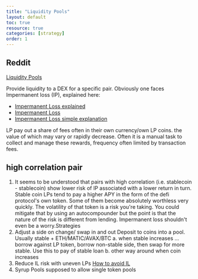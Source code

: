 ```yaml
---
title: "Liquidity Pools"
layout: default
toc: true
resource: true
categories: [strategy]
order: 1
---
```

## Reddit
[Liquidity Pools](https://www.reddit.com/r/CryptoCurrency/comments/mfk2oi/defi_explained_liquidity_pools/ "Source on  reddit")

Provide liquidity to a DEX for a specific pair. Obviously one faces Impermanent loss (IP), explained here:
* [Impermanent Loss explained](https://finematics.com/impermanent-loss-explained/)
* [Impermanent Loss](https://3commas.io/academy/articles/impermanent-loss-explained)
* [Impermanent Loss simple explanation](https://3commas.io/academy/articles/impermanent-loss-explained)

LP pay out a share of fees often in their own currency/own LP coins.  the value of which may vary or rapidly decrease. Often it is a manual task to collect and manage these rewards, frequency often limited by transaction fees.

##  high correlation pair
1. It seems to be understood that pairs with high correlation (i.e. stablecoin - stablecoin) show lower risk of IP associated with a lower return in turn.
Stable coin LPs tend to pay a higher APY in the form of the defi protocol's own token. Some of them become absolutely worthless very quickly. The volatility of that token is a risk you're taking. You could mitigate that by using an autocompounder but the point is that the nature of the risk is different from lending. Impermanent loss shouldn't even be a worry.Strategies
2. Adjust a side on change/ swap in and out
Deposit to coins into a pool. Usually stable + ETH/MATIC/AVAX/BTC
  a. when stable increases … borrow against LP token, borrow non-stable side, then swap for more stable. Use this to pay of stable loan
  b. other way around when coin increases
3. Reduce IL risk with uneven LPs
  [How to avoid IL](https://newsletter.banklesshq.com/p/how-to-avoid-impermanent-loss)
4. Syrup Pools
    supposed to allow single token pools
